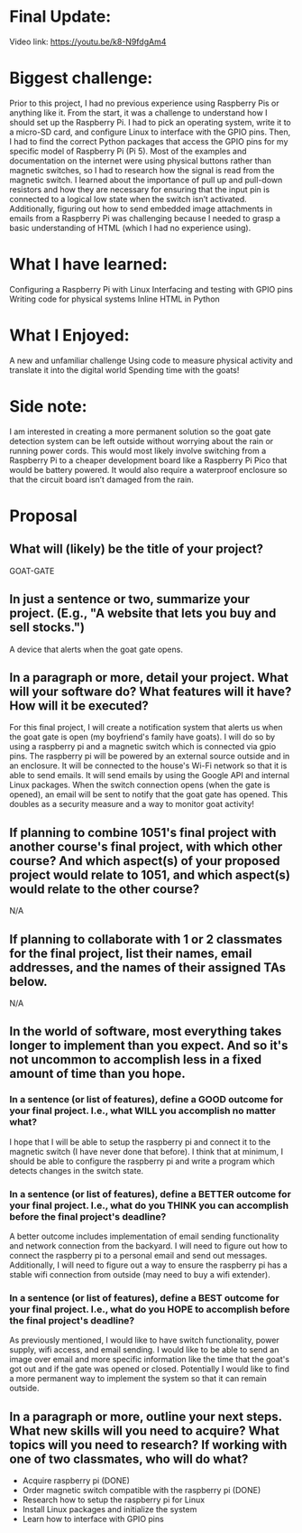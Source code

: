# Final Update:
Video link: https://youtu.be/k8-N9fdgAm4 

# Biggest challenge:
Prior to this project, I had no previous experience using Raspberry Pis or anything like it. From the start, it was a challenge to understand how I should set up the Raspberry Pi. I had to pick an operating system, write it to a micro-SD card, and configure Linux to interface with the GPIO pins. Then, I had to find the correct Python packages that access the GPIO pins for my specific model of Raspberry Pi (Pi 5). 
Most of the examples and documentation on the internet were using physical buttons rather than magnetic switches, so I had to research how the signal is read from the magnetic switch. I learned about the importance of pull up and pull-down resistors and how they are necessary for ensuring that the input pin is connected to a logical low state when the switch isn’t activated. 
Additionally, figuring out how to send embedded image attachments in emails from a Raspberry Pi was challenging because I needed to grasp a basic understanding of HTML (which I had no experience using).
# What I have learned:
Configuring a Raspberry Pi with Linux
Interfacing and testing with GPIO pins 
Writing code for physical systems
Inline HTML in Python
# What I Enjoyed:
A new and unfamiliar challenge
Using code to measure physical activity and translate it into the digital world
Spending time with the goats!
# Side note:
I am interested in creating a more permanent solution so the goat gate detection system can be left outside without worrying about the rain or running power cords. This would most likely involve switching from a Raspberry Pi to a cheaper development board like a Raspberry Pi Pico that would be battery powered. It would also require a waterproof enclosure so that the circuit board isn’t damaged from the rain.



# Proposal

## What will (likely) be the title of your project?

GOAT-GATE

## In just a sentence or two, summarize your project. (E.g., "A website that lets you buy and sell stocks.")

A device that alerts when the goat gate opens.

## In a paragraph or more, detail your project. What will your software do? What features will it have? How will it be executed?

For this final project, I will create a notification system that alerts us when the goat gate is open (my boyfriend's family have goats). I will do so by using a raspberry pi and a magnetic switch which is connected via gpio pins. The raspberry pi will be powered by an external source outside and in an enclosure. It will be connected to the house's Wi-Fi network so that it is able to send emails. It will send emails by using the Google API and internal Linux packages. When the switch connection opens (when the gate is opened), an email will be sent to notify that the goat gate has opened. This doubles as a security measure and a way to monitor goat activity!

## If planning to combine 1051's final project with another course's final project, with which other course? And which aspect(s) of your proposed project would relate to 1051, and which aspect(s) would relate to the other course?

N/A

## If planning to collaborate with 1 or 2 classmates for the final project, list their names, email addresses, and the names of their assigned TAs below.

N/A

## In the world of software, most everything takes longer to implement than you expect. And so it's not uncommon to accomplish less in a fixed amount of time than you hope.

### In a sentence (or list of features), define a GOOD outcome for your final project. I.e., what WILL you accomplish no matter what?

I hope that I will be able to setup the raspberry pi and connect it to the magnetic switch (I have never done that before). I think that at minimum, I should be able to configure the raspberry pi and write a program which detects changes in the switch state. 

### In a sentence (or list of features), define a BETTER outcome for your final project. I.e., what do you THINK you can accomplish before the final project's deadline?

A better outcome includes implementation of email sending functionality and network connection from the backyard. I will need to figure out how to connect the raspberry pi to a personal email and send out messages. Additionally, I will need to figure out a way to ensure the raspberry pi has a stable wifi connection from outside (may need to buy a wifi extender).

### In a sentence (or list of features), define a BEST outcome for your final project. I.e., what do you HOPE to accomplish before the final project's deadline?

As previously mentioned, I would like to have switch functionality, power supply, wifi access, and email sending. I would like to be able to send an image over email and more specific information like the time that the goat's got out and if the gate was opened or closed. Potentially I would like to find a more permanent way to implement the system so that it can remain outside.

## In a paragraph or more, outline your next steps. What new skills will you need to acquire? What topics will you need to research? If working with one of two classmates, who will do what?

- Acquire raspberry pi (DONE)
- Order magnetic switch compatible with the raspberry pi (DONE)
- Research how to setup the raspberry pi for Linux
- Install Linux packages and initialize the system
- Learn how to interface with GPIO pins
